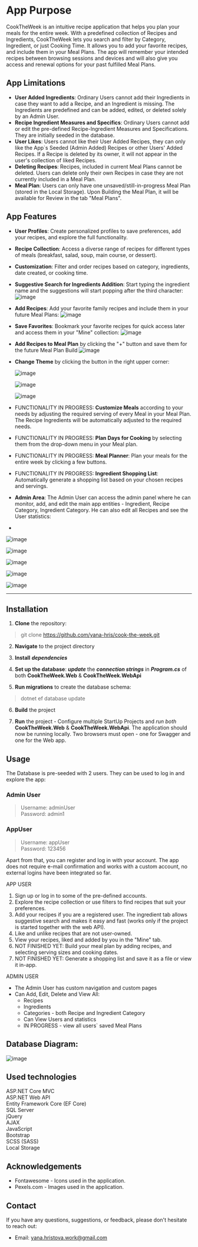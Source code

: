 # App Purpose

CookTheWeek is an intuitive recipe application that helps you plan your meals for the entire week. With a predefined collection of Recipes and Ingredients, CookTheWeek lets you search and filter by Category, Ingredient, or just Cooking Time. It allows you to add your favorite recipes, and include them in your Meal Plans. The app will remember your intended recipes between browsing sessions and devices and will also give you access and renewal options for your past fulfilled Meal Plans.

## App Limitations
- **User Added Ingredients**: Ordinary Users cannot add their Ingredients in case they want to add a Recipe, and an Ingredient is missing. The Ingredients are predefined and can be added, edited, or deleted solely by an Admin User.  
- **Recipe Ingredient Measures and Specifics**: Ordinary Users cannot add or edit the pre-defined Recipe-Ingredient Measures and Specifications. They are initially seeded in the database.  
- **User Likes**: Users cannot like their User Added Recipes, they can only like the App`s Seeded (Admin Added) Recipes or other Users' Added Recipes. If a Recipe is deleted by its owner, it will not appear in the user's collection of liked Recipes.  
- **Deleting Recipes**: Recipes, included in current Meal Plans cannot be deleted. Users can delete only their own Recipes in case they are not currently included in a Meal Plan.  
- **Meal Plan**: Users can only have one unsaved/still-in-progress Meal Plan (stored in the Local Storage). Upon Building the Meal Plan, it will be available for Review in the tab "Meal Plans".  

## App Features

- **User Profiles**: Create personalized profiles to save preferences, add your recipes, and explore the full functionality. 
- **Recipe Collection**: Access a diverse range of recipes for different types of meals (breakfast, salad, soup, main course, or dessert).
- **Customization**: Filter and order recipes based on category, ingredients, date created, or cooking time. 
- **Suggestive Search for Ingredients Addition**: Start typing the ingredient name and the suggestions will start popping after the third character:  
  ![image](https://github.com/yana-hris/cook-the-week/assets/8995553/999e2d3f-238e-4553-b21f-f4db8ed15aa4)


  
  
- **Add Recipes**: Add your favorite family recipes and include them in your future Meal Plans:
![image](https://github.com/yana-hris/cook-the-week/assets/8995553/23cdc1e1-3e83-459a-af29-04a91080b41b)




- **Save Favorites**: Bookmark your favorite recipes for quick access later and access them in your "Mine" collection:
  ![image](https://github.com/yana-hris/cook-the-week/assets/8995553/9d1bfd81-8312-4526-81a3-78c183e16e30)


  
  
- **Add Recipes to Meal Plan** by clicking the "+" button and save them for the future Meal Plan Build
![image](https://github.com/yana-hris/cook-the-week/assets/8995553/9710cc0c-7eb7-4ba6-9982-029bfc0cfcbb)

- **Change Theme** by clicking the button in the right upper corner:
  
  ![image](https://github.com/yana-hris/cook-the-week/assets/8995553/b39816bf-9de9-401a-a13b-f9d8652ff2f7)

  ![image](https://github.com/yana-hris/cook-the-week/assets/8995553/26be14c6-18df-40e5-8ac9-cad24c639094)

  ![image](https://github.com/yana-hris/cook-the-week/assets/8995553/83b80015-716b-41dd-b000-6afe730ccc16)



- FUNCTIONALITY IN PROGRESS: **Customize Meals** according to your needs by adjusting the required serving of every Meal in your Meal Plan. The Recipe Ingredients will be automatically adjusted to the required needs.
- FUNCTIONALITY IN PROGRESS: **Plan Days for Cooking** by selecting them from the drop-down menu in your Meal plan.
- FUNCTIONALITY IN PROGRESS: **Meal Planner**: Plan your meals for the entire week by clicking a few buttons.
- FUNCTIONALITY IN PROGRESS: **Ingredient Shopping List**: Automatically generate a shopping list based on your chosen recipes and servings.
- **Admin Area**: The Admin User can access the admin panel where he can monitor, add, and edit the main app entities - Ingredient, Recipe Category, Ingredient Category. He can also edit all Recipes and see the User statistics:
- 
![image](https://github.com/yana-hris/cook-the-week/assets/8995553/f855d808-2c42-4c48-9782-c73cd23fa190)

![image](https://github.com/yana-hris/cook-the-week/assets/8995553/c20c7353-032a-4074-b519-7c3b9b123151)  

![image](https://github.com/yana-hris/cook-the-week/assets/8995553/bf44d8f3-ff66-4929-ba44-fa40a9a17bbf)  

![image](https://github.com/yana-hris/cook-the-week/assets/8995553/4e772a09-b4c3-4198-a899-ff2796ebd775)  

![image](https://github.com/yana-hris/cook-the-week/assets/8995553/7df0c93b-7fc0-4492-bea4-76957e0cd431)  


---



## Installation

1. **Clone** the repository:  
> git clone https://github.com/yana-hris/cook-the-week.git

2. **Navigate** to the project directory  

3. **Install** ***dependencies*** 

4. **Set up the database**: ***update*** the ***connection strings*** in ***Program.cs*** of both **CookTheWeek.Web** & **CookTheWeek.WebApi** 

5. **Run migrations** to create the database schema:  
> dotnet ef database update

6. **Build** the project

7. **Run** the project - Configure multiple StartUp Projects and *run both* **CookTheWeek.Web** & **CookTheWeek.WebApi**. The application should now be running locally. Two browsers must open - one for Swagger and one for the Web app.

## Usage

The Database is pre-seeded with 2 users. They can be used to log in and explore the app:

### Admin User  
> Username: adminUser  
> Password: admin1  

### AppUser  
> Username: appUser  
> Password: 123456  

Apart from that, you can register and log in with your account. The app does not require e-mail confirmation and works with a custom account, no external logins have been integrated so far.

APP USER  
1. Sign up or log in to some of the pre-defined accounts.  
2. Explore the recipe collection or use filters to find recipes that suit your preferences.  
3. Add your recipes if you are a registered user. The ingredient tab allows suggestive search and makes it easy and fast (works only if the project is started together with the web API).  
4. Like and unlike recipes that are not user-owned.  
5. View your recipes, liked and added by you in the "Mine" tab.  
6. NOT FINISHED YET: Build your meal plan by adding recipes, and selecting serving sizes and cooking dates.  
7. NOT FINISHED YET: Generate a shopping list and save it as a file or view it in-app.  

ADMIN USER  
- The Admin User has custom navigation and custom pages
- Can Add, Edit, Delete and View All:
   - Recipes
   - Ingredients
   - Categories - both Recipe and Ingredient Category
   - Can View Users and statistics
   - IN PROGRESS - view all users` saved Meal Plans

## Database Diagram:
![image](https://github.com/yana-hris/cook-the-week/assets/8995553/7aba1633-3c52-4146-8b0b-84108ae54c2a)

## Used technologies
ASP.NET Core MVC  
ASP.NET Web API  
Entity Framework Core (EF Core)  
SQL Server  
jQuery  
AJAX  
JavaScript  
Bootstrap  
SCSS (SASS)  
Local Storage  

## Acknowledgements

- Fontawesome - Icons used in the application.
- Pexels.com - Images used in the application.

## Contact

If you have any questions, suggestions, or feedback, please don't hesitate to reach out:

- Email: yana.hristova.work@gmail.com


